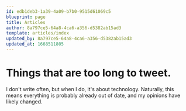 ```yaml
---
id: edb1deb3-1a39-4a09-b7b0-9515d61069c5
blueprint: page
title: Articles
author: 8a797ce5-64a8-4ca6-a356-d5382ab15ad3
template: articles/index
updated_by: 8a797ce5-64a8-4ca6-a356-d5382ab15ad3
updated_at: 1668511805
---
```

# Things that are too long to tweet.

I don't write often, but when I do, it's about technology. Naturally, this means everything is probably already out of date, and my opinions have likely changed.
